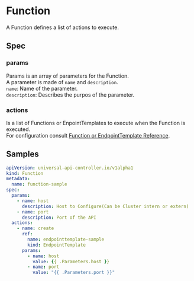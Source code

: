 # Function
A Function defines a list of actions to execute.

## Spec

### params
Params is an array of parameters for the Function.  
A parameter is made of `name` and `description`.  
`name`: Name of the parameter.  
`description`: Describes the purpos of the parameter.  

### actions
Is a list of Functions or EnpointTemplates to execute when the Function is executed.  
For configuration consult [Function or EndpointTemplate Reference](Function_or_EndpointTemplate_Reference.md).  

## Samples
```yaml
apiVersion: universal-api-controller.io/v1alpha1
kind: Function
metadata:
  name: function-sample
spec:
  params:
    - name: host
      description: Host to Configure(Can be Cluster intern or extern)
    - name: port
      description: Port of the API
  actions:
    - name: create
      ref:
        name: endpointtemplate-sample
        kind: EndpointTemplate
      params:
        - name: host
          value: {{ .Parameters.host }}
        - name: port
          value: "{{ .Parameters.port }}"
```